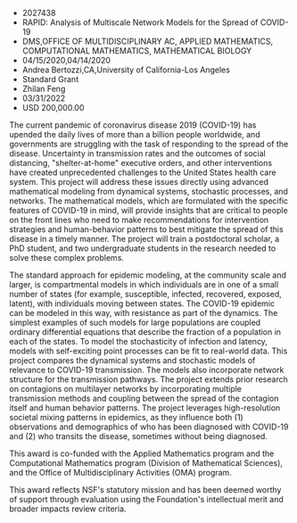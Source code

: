 
* 2027438
* RAPID: Analysis of Multiscale Network Models for the Spread of COVID-19
* DMS,OFFICE OF MULTIDISCIPLINARY AC, APPLIED MATHEMATICS, COMPUTATIONAL MATHEMATICS, MATHEMATICAL BIOLOGY
* 04/15/2020,04/14/2020
* Andrea Bertozzi,CA,University of California-Los Angeles
* Standard Grant
* Zhilan Feng
* 03/31/2022
* USD 200,000.00

The current pandemic of coronavirus disease 2019 (COVID-19) has upended the
daily lives of more than a billion people worldwide, and governments are
struggling with the task of responding to the spread of the disease. Uncertainty
in transmission rates and the outcomes of social distancing, "shelter-at-home"
executive orders, and other interventions have created unprecedented challenges
to the United States health care system. This project will address these issues
directly using advanced mathematical modeling from dynamical systems, stochastic
processes, and networks. The mathematical models, which are formulated with the
specific features of COVID-19 in mind, will provide insights that are critical
to people on the front lines who need to make recommendations for intervention
strategies and human-behavior patterns to best mitigate the spread of this
disease in a timely manner. The project will train a postdoctoral scholar, a PhD
student, and two undergraduate students in the research needed to solve these
complex problems.

The standard approach for epidemic modeling, at the community scale and larger,
is compartmental models in which individuals are in one of a small number of
states (for example, susceptible, infected, recovered, exposed, latent), with
individuals moving between states. The COVID-19 epidemic can be modeled in this
way, with resistance as part of the dynamics. The simplest examples of such
models for large populations are coupled ordinary differential equations that
describe the fraction of a population in each of the states. To model the
stochasticity of infection and latency, models with self-exciting point
processes can be fit to real-world data. This project compares the dynamical
systems and stochastic models of relevance to COVID-19 transmission. The models
also incorporate network structure for the transmission pathways. The project
extends prior research on contagions on multilayer networks by incorporating
multiple transmission methods and coupling between the spread of the contagion
itself and human behavior patterns. The project leverages high-resolution
societal mixing patterns in epidemics, as they influence both (1) observations
and demographics of who has been diagnosed with COVID-19 and (2) who transits
the disease, sometimes without being diagnosed.

This award is co-funded with the Applied Mathematics program and the
Computational Mathematics program (Division of Mathematical Sciences), and the
Office of Multidisciplinary Activities (OMA) program.

This award reflects NSF's statutory mission and has been deemed worthy of
support through evaluation using the Foundation's intellectual merit and broader
impacts review criteria.
